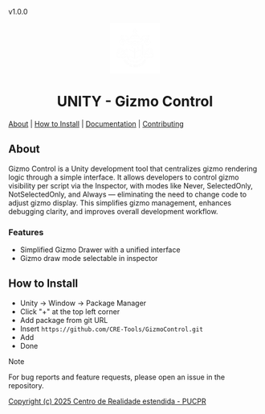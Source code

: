 v1.0.0
<p align="center">
    <img width="100" height="100" src="/Documentation~/logos/1024x.png" align="center" />
</p>

<h1 align="center">UNITY - Gizmo Control</h1>

[About](#about) | [How to Install](#how-to-install) | <a href="/Documentation~/UserManual.md">Documentation</a> | <a href="/Documentation~/CONTRIBUTING.md">Contributing</a>

## About

Gizmo Control is a Unity development tool that centralizes gizmo rendering logic through a simple interface. It allows developers to control gizmo visibility per script via the Inspector, with modes like Never, SelectedOnly, NotSelectedOnly, and Always — eliminating the need to change code to adjust gizmo display. This simplifies gizmo management, enhances debugging clarity, and improves overall development workflow.

### Features
- Simplified Gizmo Drawer with a unified interface
- Gizmo draw mode selectable in inspector

## How to Install

- Unity -> Window -> Package Manager  
- Click "+" at the top left corner  
- Add package from git URL  
- Insert `https://github.com/CRE-Tools/GizmoControl.git`
- Add  
- Done

> [!NOTE]
> For bug reports and feature requests, please open an issue in the repository.

[Copyright (c) 2025 Centro de Realidade estendida - PUCPR](LICENSE.md)

